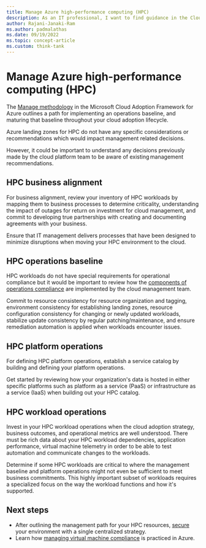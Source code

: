 ```yaml
---
title: Manage Azure high-performance computing (HPC)
description: As an IT professional, I want to find guidance in the Cloud Adoption Framework covering management for using Azure High-performance computing (HPC) as part of my IT strategy.
author: Rajani-Janaki-Ram
ms.author: padmalathas
ms.date: 09/19/2022
ms.topic: concept-article
ms.custom: think-tank
---
```


# Manage Azure high-performance computing (HPC)

The [Manage methodology](../../manage/index.md) in the Microsoft Cloud Adoption Framework for Azure outlines a path for implementing an operations baseline, and maturing that baseline throughout your cloud adoption lifecycle.

Azure landing zones for HPC do not have any specific considerations or recommendations which would impact management related decisions.

However, it could be important to understand any decisions previously made by the cloud platform team to be aware of existing management recommendations.

## HPC business alignment

For business alignment, review your inventory of HPC workloads by mapping them to business processes to determine criticality, understanding the impact of outages for return on investment for cloud management, and commit to developing true partnerships with creating and documenting agreements with your business.

Ensure that IT management delivers processes that have been designed to minimize disruptions when moving your HPC environment to the cloud.

## HPC operations baseline

HPC workloads do not have special requirements for operational compliance but it would be important to review how the [components of operations compliance](../../manage/administer.md#manage-compliance) are implemented by the cloud management team.

Commit to resource consistency for resource organization and tagging, environment consistency for establishing landing zones, resource configuration consistency for changing or newly updated workloads, stabilize update consistency by regular patching/maintenance, and ensure remediation automation is applied when workloads encounter issues.


## HPC platform operations

For defining HPC platform operations, establish a service catalog by building and defining your platform operations.

Get started by reviewing how your organization's data is hosted in either specific platforms such as platform as a service (PaaS) or infrastructure as a service (IaaS) when building out your HPC catalog.

## HPC workload operations

Invest in your HPC workload operations when the cloud adoption strategy, business outcomes, and operational metrics are well understood. There must be rich data about your HPC workload dependencies, application performance, virtual machine telemetry in order to be able to test automation and communicate changes to the workloads.

Determine if some HPC workloads are critical to where the management baseline and platform operations might not even be sufficient to meet business commitments. This highly important subset of workloads requires a specialized focus on the way the workload functions and how it's supported.

## Next steps

- After outlining the management path for your HPC resources, [secure](./secure.md) your environment with a single centralized strategy.
- Learn how [managing virtual machine compliance](/azure/architecture/example-scenario/security/virtual-machine-compliance) is practiced in Azure.
